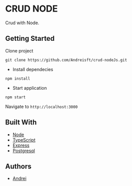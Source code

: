 # CRUD NODE

Crud with Node.

## Getting Started

Clone project

```
git clone https://github.com/Andreisft/crud-nodeJs.git
```

* Install dependecies

```
npm install
```

* Start application

```
npm start
```

Navigate to `http://localhost:3000`

## Built With

* [Node](https://nodejs.org/en/)
* [TypeScript](https://www.typescriptlang.org/)
* [Express](https://expressjs.com/pt-br/) 
* [Postgresql](https://www.postgresql.org)

## Authors

* [Andrei](https://github.com/andreisft)
